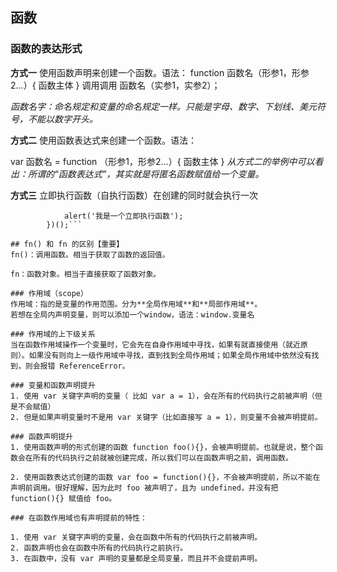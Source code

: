 ## 函数
### 函数的表达形式
 **方式一**  使用函数声明来创建一个函数。语法：
function 函数名（形参1，形参2...）{
    函数主体
}
调用调用
函数名（实参1，实参2）；

_函数名字：命名规定和变量的命名规定一样。只能是字母、数字、下划线、美元符号，不能以数字开头。_

**方式二** 使用函数表达式来创建一个函数。语法：

var 函数名 = function （形参1，形参2...）{
    函数主体
}
_从方式二的举例中可以看出：所谓的“函数表达式”，其实就是将匿名函数赋值给一个变量。_

**方式三** 立即执行函数（自执行函数）在创建的同时就会执行一次
```(function () {
            alert('我是一个立即执行函数');
        })();```

## fn() 和 fn 的区别【重要】
fn()：调用函数。相当于获取了函数的返回值。

fn：函数对象。相当于直接获取了函数对象。

### 作用域（scope）
作用域：指的是变量的作用范围。分为**全局作用域**和**局部作用域**。
若想在全局内声明变量，则可以添加一个window，语法：window.变量名

### 作用域的上下级关系
当在函数作用域操作一个变量时，它会先在自身作用域中寻找，如果有就直接使用（就近原则）。如果没有则向上一级作用域中寻找，直到找到全局作用域；如果全局作用域中依然没有找到，则会报错 ReferenceError。

### 变量和函数声明提升
1. 使用 var 关键字声明的变量（ 比如 var a = 1），会在所有的代码执行之前被声明（但是不会赋值）
2. 但是如果声明变量时不是用 var 关键字（比如直接写 a = 1），则变量不会被声明提前。

### 函数声明提升
1. 使用函数声明的形式创建的函数 function foo(){}，会被声明提前。也就是说，整个函数会在所有的代码执行之前就被创建完成，所以我们可以在函数声明之前，调用函数。

2. 使用函数表达式创建的函数 var foo = function(){}，不会被声明提前，所以不能在声明前调用。很好理解，因为此时 foo 被声明了，且为 undefined，并没有把 function(){} 赋值给 foo。

### 在函数作用域也有声明提前的特性：

1. 使用 var 关键字声明的变量，会在函数中所有的代码执行之前被声明。
2. 函数声明也会在函数中所有的代码执行之前执行。
3. 在函数中，没有 var 声明的变量都是全局变量，而且并不会提前声明。
